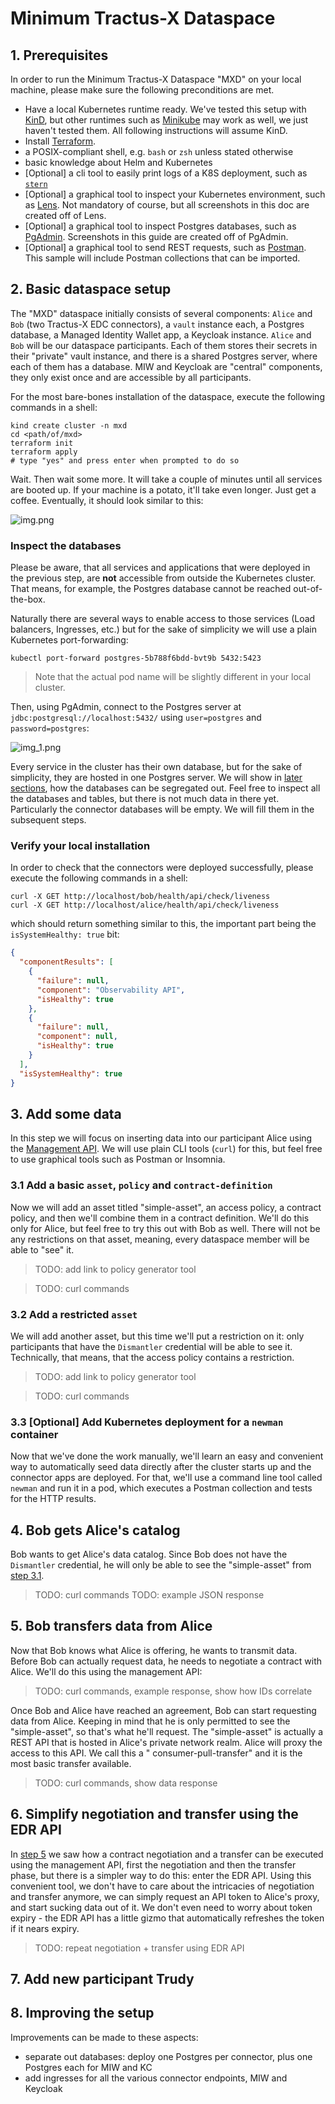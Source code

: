 # Minimum Tractus-X Dataspace

## 1. Prerequisites

In order to run the Minimum Tractus-X Dataspace "MXD" on your local machine, please make sure the following
preconditions are met.

- Have a local Kubernetes runtime ready. We've tested this setup with [KinD](https://kind.sigs.k8s.io/), but other
  runtimes such
  as [Minikube](https://minikube.sigs.k8s.io/docs/start/) may work as well, we just haven't tested them. All following
  instructions will assume KinD.
- Install [Terraform](https://developer.hashicorp.com/terraform/tutorials/aws-get-started/install-cli).
- a POSIX-compliant shell, e.g. `bash` or `zsh` unless stated otherwise
- basic knowledge about Helm and Kubernetes
- [Optional] a cli tool to easily print logs of a K8S deployment, such as [`stern`](https://github.com/stern/stern)
- [Optional] a graphical tool to inspect your Kubernetes environment, such as [Lens](https://k8slens.dev/).
  Not mandatory of course, but all screenshots in this doc are created off of Lens.
- [Optional] a graphical tool to inspect Postgres databases, such as [PgAdmin](https://www.pgadmin.org/). Screenshots in
  this guide are created off of PgAdmin.
- [Optional] a graphical tool to send REST requests, such as [Postman](https://www.postman.com/). This sample will
  include Postman collections that can be imported.

## 2. Basic dataspace setup

The "MXD" dataspace initially consists of several components: `Alice` and `Bob` (two Tractus-X EDC connectors),
a `vault` instance each, a Postgres database, a Managed Identity Wallet app, a Keycloak instance. `Alice` and `Bob` will
be our dataspace participants. Each of them stores their secrets in their "private" vault instance, and there is a
shared Postgres server, where each of them has a database. MIW and Keycloak are "central" components, they only exist
once and are accessible by all participants.

For the most bare-bones installation of the dataspace, execute the following commands in a shell:

```shell
kind create cluster -n mxd
cd <path/of/mxd>
terraform init
terraform apply
# type "yes" and press enter when prompted to do so 
```

Wait. Then wait some more. It will take a couple of minutes until all services are booted up. If your machine is a
potato,
it'll take even longer. Just get a coffee. Eventually, it should look similar to this:

![img.png](assets/img.png)

### Inspect the databases

Please be aware, that all services and applications that were deployed in the previous step, are **not** accessible from
outside the Kubernetes cluster. That means, for example, the Postgres database cannot be reached out-of-the-box.

Naturally there are several ways to enable access to those services (Load balancers, Ingresses, etc.) but for the sake
of simplicity we will use a plain Kubernetes port-forwarding:

```shell
kubectl port-forward postgres-5b788f6bdd-bvt9b 5432:5423
``` 

> Note that the actual pod name will be slightly different in your local cluster.

Then, using PgAdmin, connect to the Postgres server at `jdbc:postgresql://localhost:5432/` using `user=postgres`
and `password=postgres`:

![img_1.png](assets/scr_pgadmin1.png)

Every service in the cluster has their own database, but for the sake of simplicity, they are hosted in one Postgres
server. We will show in [later sections](#8-improving-the-setup), how the databases can be segregated out. Feel free to
inspect all the databases
and tables, but there is not much data in there yet. Particularly the connector databases will be empty. We will fill
them in the subsequent steps.


### Verify your local installation

In order to check that the connectors were deployed successfully, please execute the following commands in a shell:
```shell
curl -X GET http://localhost/bob/health/api/check/liveness
curl -X GET http://localhost/alice/health/api/check/liveness
```
which should return something similar to this, the important part being the `isSystemHealthy: true` bit: 
```json
{
  "componentResults": [
    {
      "failure": null,
      "component": "Observability API",
      "isHealthy": true
    },
    {
      "failure": null,
      "component": null,
      "isHealthy": true
    }
  ],
  "isSystemHealthy": true
}
```

## 3. Add some data

In this step we will focus on inserting data into our participant Alice using
the [Management API](https://app.swaggerhub.com/apis/eclipse-edc-bot/management-api/0.1.4-SNAPSHOT). We will use plain
CLI tools (`curl`) for this, but feel free to use graphical tools such as Postman or Insomnia.


### 3.1 Add a basic `asset`, `policy` and `contract-definition`

Now we will add an asset titled "simple-asset", an access policy, a contract policy, and then we'll combine them in a
contract definition. We'll do this only for Alice, but feel free to try this out with Bob as well.
There will not be any restrictions on that asset, meaning, every dataspace member will be able to "see" it.

> TODO: add link to policy generator tool

> TODO: curl commands

### 3.2 Add a restricted `asset`

We will add another asset, but this time we'll put a restriction on it: only participants that have the `Dismantler`
credential will be able to see it. Technically, that means, that the access policy contains a restriction.

> TODO: add link to policy generator tool

> TODO: curl commands

### 3.3 [Optional] Add Kubernetes deployment for a `newman` container

Now that we've done the work manually, we'll learn an easy and convenient way to automatically seed data directly after
the cluster starts up and the connector apps are deployed. For that, we'll use a command line tool called `newman` and
run it in a pod, which executes a Postman collection and tests for the HTTP results.

## 4. Bob gets Alice's catalog

Bob wants to get Alice's data catalog. Since Bob does not have the `Dismantler` credential, he will only be able to see
the "simple-asset" from [step 3.1](#31-add-a-basic-asset-policy-and-contract-definition).

> TODO: curl commands
> TODO: example JSON response

## 5. Bob transfers data from Alice

Now that Bob knows what Alice is offering, he wants to transmit data. Before Bob can actually request data, he needs to
negotiate a contract with Alice. We'll do this using the management API:

> TODO: curl commands, example response, show how IDs correlate

Once Bob and Alice have reached an agreement, Bob can start requesting data from Alice. Keeping in mind that he is only
permitted to see the "simple-asset", so that's what he'll request. The "simple-asset" is actually a REST API that is
hosted in Alice's private network realm. Alice will proxy the access to this API. We call this a "
consumer-pull-transfer"
and it is the most basic transfer available.

> TODO: curl commands, show data response

## 6. Simplify negotiation and transfer using the EDR API

In [step 5](#5-bob-transfers-data-from-alice) we saw how a contract negotiation and a transfer can be executed using the
management API, first the negotiation and then the transfer phase, but there is a simpler way to do this: enter the EDR API.
Using this convenient tool, we don't have to care about the intricacies of negotiation and transfer anymore, we can
simply request an API token to Alice's proxy, and start sucking data out of it.
We don't even need to worry about token expiry - the EDR API has a little gizmo that automatically refreshes the token
if it nears expiry.

> TODO: repeat negotiation + transfer using EDR API

## 7. Add new participant Trudy

## 8. Improving the setup

Improvements can be made to these aspects:

- separate out databases: deploy one Postgres per connector, plus one Postgres each for MIW and KC
- add ingresses for all the various connector endpoints, MIW and Keycloak